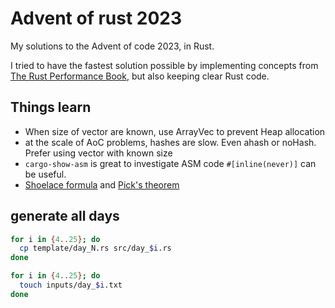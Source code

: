 # Advent of rust 2023

My solutions to the Advent of code 2023, in Rust.

I tried to have the fastest solution possible by implementing concepts from [The Rust Performance Book](https://nnethercote.github.io/perf-book/title-page.html), but also keeping clear Rust code.

## Things learn

- When size of vector are known, use ArrayVec to prevent Heap allocation
- at the scale of AoC problems, hashes are slow. Even ahash or noHash. Prefer using vector with known size
- `cargo-show-asm` is great to investigate ASM code `#[inline(never)]` can be useful.
- [Shoelace formula](https://en.wikipedia.org/wiki/Shoelace_formula) and [Pick's theorem](https://en.wikipedia.org/wiki/Pick%27s_theorem)

## generate all days

```sh
for i in {4..25}; do
  cp template/day_N.rs src/day_$i.rs
done
```

```sh
for i in {4..25}; do
  touch inputs/day_$i.txt
done
```

